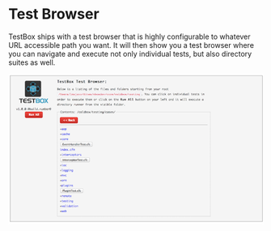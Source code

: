 # Test Browser

TestBox ships with a test browser that is highly configurable to whatever URL accessible path you want. It will then show you a test browser where you can navigate and execute not only individual tests, but also directory suites as well.

![](../../.gitbook/assets/testbox-browser.png)

